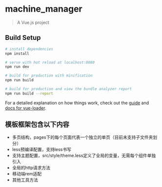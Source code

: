 # machine_manager

> A Vue.js project

## Build Setup

``` bash
# install dependencies
npm install

# serve with hot reload at localhost:8080
npm run dev

# build for production with minification
npm run build

# build for production and view the bundle analyzer report
npm run build --report
```

For a detailed explanation on how things work, check out the [guide](http://vuejs-templates.github.io/webpack/) and [docs for vue-loader](http://vuejs.github.io/vue-loader).

## 模板框架包含以下内容

* 多页结构，pages下的每个页面代表一个独立的单页（目前未支持子文件夹划分）
* less预编译配置，支持less书写
* 支持主题配置，src/style/theme.less定义了全局的变量，无需每个组件单独引入
* 全局的http请求方法
* 移动端rem适配
* 其他工具方法